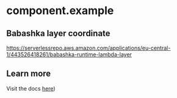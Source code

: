 # component.example

## Babashka layer coordinate
https://serverlessrepo.aws.amazon.com/applications/eu-central-1/443526418261/babashka-runtime-lambda-layer
## Learn more
Visit the docs [here](https://cljdoc.org/d/io.github.FieryCod/holy-lambda/CURRENT))

